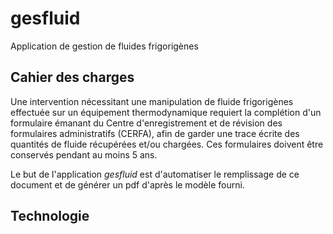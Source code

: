 # gesfluid

Application de gestion de fluides frigorigènes

## Cahier des charges

Une intervention nécessitant une manipulation de fluide frigorigènes effectuée sur un équipement thermodynamique requiert la complétion d'un formulaire émanant du Centre d'enregistrement et de révision des formulaires administratifs (CERFA), afin de garder une trace écrite des quantités de fluide récupérées et/ou chargées. Ces formulaires doivent être conservés pendant au moins 5 ans.

Le but de l'application *gesfluid* est d'automatiser le remplissage de ce document et de générer un pdf d'après le modèle fourni.

## Technologie
